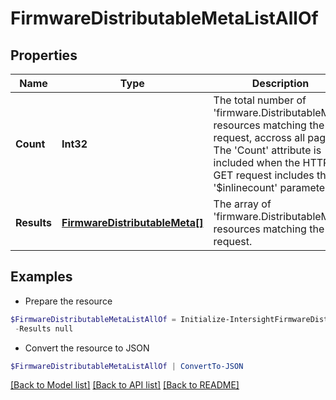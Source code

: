 # FirmwareDistributableMetaListAllOf
## Properties

Name | Type | Description | Notes
------------ | ------------- | ------------- | -------------
**Count** | **Int32** | The total number of &#39;firmware.DistributableMeta&#39; resources matching the request, accross all pages. The &#39;Count&#39; attribute is included when the HTTP GET request includes the &#39;$inlinecount&#39; parameter. | [optional] 
**Results** | [**FirmwareDistributableMeta[]**](FirmwareDistributableMeta.md) | The array of &#39;firmware.DistributableMeta&#39; resources matching the request. | [optional] 

## Examples

- Prepare the resource
```powershell
$FirmwareDistributableMetaListAllOf = Initialize-IntersightFirmwareDistributableMetaListAllOf  -Count null `
 -Results null
```

- Convert the resource to JSON
```powershell
$FirmwareDistributableMetaListAllOf | ConvertTo-JSON
```

[[Back to Model list]](../README.md#documentation-for-models) [[Back to API list]](../README.md#documentation-for-api-endpoints) [[Back to README]](../README.md)

